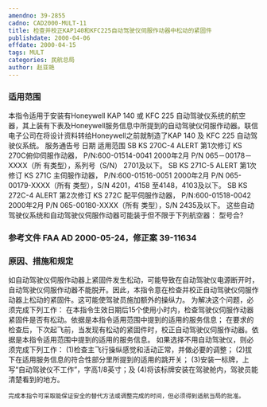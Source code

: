 ```yaml
---
amendno: 39-2855
cadno: CAD2000-MULT-11
title: 检查并校正KAP140和KFC225自动驾驶仪伺服作动器中松动的紧固件
publishdate: 2000-04-06
effdate: 2000-04-15
tags: MULT
categories: 民航总局
author: 赵亚艳
---
```


### 适用范围 
本指令适用于安装有Honeywell KAP 140 或 KFC 225 自动驾驶仪系统的航空器，其上装有下表及Honeywell服务信息中所提到的自动驾驶仪伺服作动器。联信电子公司在将设计资料转给Honeywell之前就制造了KAP 140 及 KFC 225 自动驾驶仪系统。
服务通告号 日期 适用范围 SB KS 270C-4 ALERT 第1次修订  KS 270C俯仰伺服作动器， P/N:600-01514-0041 2000年2月 P/N 065－00178－XXXX（所
有类型），系列号（S/N）
2701及以下。 SB KS 271C-5 ALERT 第1次修订  KS 271C 主伺服作动器， P/N:600-01516-0051 2000年2月 P/N 065-00179-XXXX（所有
类型），S/N 4201，4158
至4148，4103及以下。 SB KS 272C-4 ALERT 第2次修订  KS 272C 配平伺服作动器， P/N:600-01518-0042 2000年2月 P/N 065-00180-XXXX（所有
类型），S/N 2435及以下。     这些自动驾驶仪系统和自动驾驶仪伺服作动器可能装于但不限于下列航空器：
型号合?

<!--more-->
### 参考文件    FAA AD 2000-05-24，修正案 39-11634   

### 原因、措施和规定  
如自动驾驶仪伺服作动器上紧固件发生松动，可能导致在自动驾驶仪电源断开时，自动驾驶仪伺服作动器不能脱开。因此，本指令意在检查并校正自动驾驶仪伺服作动器上松动的紧固件。这可能使驾驶员施加额外的操纵力。 
    为解决这个问题，必须完成下列工作： 
    在本指令生效日期后15个使用小时内，检查驾驶仪伺服作动器紧固件是否有松动。依据是本指令适用范围中提到的适用的服务信息； 
    在要求的检查后，下次起飞前，当发现有松动的紧固件时，校正自动驾驶仪伺服作动器。依据是本指令适用范围中提到的适用的服务信息。 
    如果选择不用自动驾驶仪，则必须完成下列工作： 
(1)检查主飞行操纵感觉和活动正常，并做必要的调整； 
(2)拔下在适用服务信息的符合性部分里所提到的适用的跳开关；
 (3)安装一标牌，上写“自动驾驶仪不工作”，字高1/8英寸；及 
(4)将该标牌安装在驾驶舱内，驾驶员能清楚看到的地方。 

    完成本指令可采取能保证安全的替代方法或调整完成的时间，但必须得到适航当局的批准。
       
